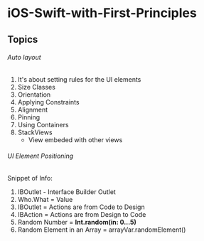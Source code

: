 # iOS-Swift-with-First-Principles

## Topics

###### Auto layout 
1. It's about setting rules for the UI elements
2. Size Classes
3. Orientation
4. Applying Constraints
5. Alignment
6. Pinning
7. Using Containers
8. StackViews
   - View embeded with other views

###### UI Element Positioning

Snippet of Info:
1. IBOutlet - Interface Builder Outlet 
2. Who.What = Value
3. IBOutlet = Actions are from Code to Design
4. IBAction = Actions are from Design to Code
5. Random Number = **Int.random(in: 0...5)**
6. Random Element in an Array = arrayVar.randomElement()
